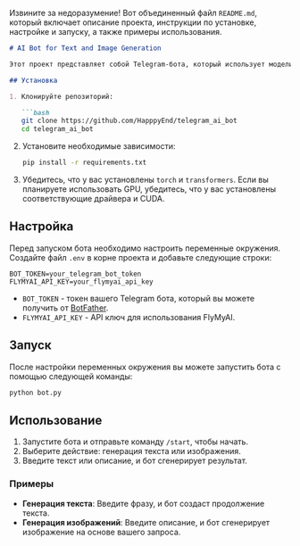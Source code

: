 Извините за недоразумение! Вот объединенный файл `README.md`, который включает описание проекта, инструкции по установке, настройке и запуску, а также примеры использования.

```markdown
# AI Bot for Text and Image Generation

Этот проект представляет собой Telegram-бота, который использует модели искусственного интеллекта для генерации текста и изображений. Бот работает на основе библиотеки `aiogram` и использует Hugging Face Transformers для генерации текста и FlyMyAI для генерации изображений.

## Установка

1. Клонируйте репозиторий:

   ```bash
   git clone https://github.com/HapppyEnd/telegram_ai_bot
   cd telegram_ai_bot
   ```

2. Установите необходимые зависимости:

   ```bash
   pip install -r requirements.txt
   ```

3. Убедитесь, что у вас установлены `torch` и `transformers`. Если вы планируете использовать GPU, убедитесь, что у вас установлены соответствующие драйвера и CUDA.

## Настройка

Перед запуском бота необходимо настроить переменные окружения. Создайте файл `.env` в корне проекта и добавьте следующие строки:

```
BOT_TOKEN=your_telegram_bot_token
FLYMYAI_API_KEY=your_flymyai_api_key
```

- `BOT_TOKEN` - токен вашего Telegram бота, который вы можете получить от [BotFather](https://core.telegram.org/bots#botfather).
- `FLYMYAI_API_KEY` - API ключ для использования FlyMyAI.

## Запуск

После настройки переменных окружения вы можете запустить бота с помощью следующей команды:

```bash
python bot.py
```

## Использование

1. Запустите бота и отправьте команду `/start`, чтобы начать.
2. Выберите действие: генерация текста или изображения.
3. Введите текст или описание, и бот сгенерирует результат.

### Примеры

- **Генерация текста**: Введите фразу, и бот создаст продолжение текста.
- **Генерация изображений**: Введите описание, и бот сгенерирует изображение на основе вашего запроса.


